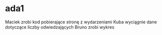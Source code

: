 # ada1

Maciek zrobi kod pobierające stronę z wydarzeniami
Kuba wyciągnie dane dotyczące liczby odwiedzających
Bruno zrobi wykres